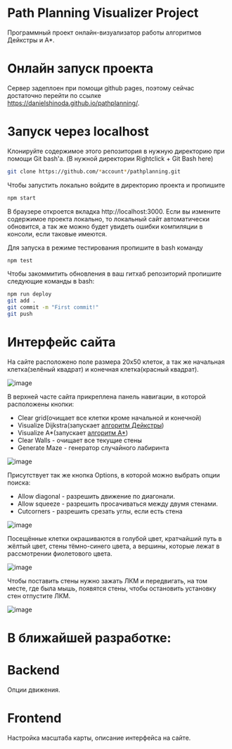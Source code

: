 # Path Planning Visualizer Project

Программный проект онлайн-визуализатор работы алгоритмов Дейкстры и А*.

# Онлайн запуск проекта

Сервер задеплоен при помощи github pages, поэтому сейчас достаточно перейти по ссылке https://danielshinoda.github.io/pathplanning/.

# Запуск через localhost

Клонируйте содержимое этого репозитория в нужную директорию при помощи Git bash'a. (В нужной директории Rightclick + Git Bash here)

```bash
git clone https://github.com/*account*/pathplanning.git
```

Чтобы запустить локально войдите в директорию проекта и пропишите

```bash
npm start
```

В браузере откроется вкладка http://localhost:3000. Если вы измените содержимое проекта локально, то локальный сайт автоматически обновится, а так же можно будет увидеть ошибки компиляции в консоли, если таковые имеются.

Для запуска в режиме тестирования пропишите в bash команду

```bash
npm test
```

Чтобы закоммитить обновления в ваш гитхаб репозиторий пропишите следующие команды в bash:

```bash
npm run deploy
git add .
git commit -m "First commit!"
git push
```

# Интерфейс сайта

На сайте расположено поле размера 20х50 клеток, а так же начальная клетка(зелёный квадрат) и конечная клетка(красный квадрат).

![image](https://user-images.githubusercontent.com/57168013/115717643-ce348300-a393-11eb-9329-d9beedccc1b6.png)


В верхней часте сайта прикреплена панель навигации, в которой расположены кнопки: 
- Clear grid(очищает все клетки кроме начальной и конечной)
- Visualize Dijkstra(запускает [алгоритм Дейкстры](https://ru.wikipedia.org/wiki/%D0%90%D0%BB%D0%B3%D0%BE%D1%80%D0%B8%D1%82%D0%BC_%D0%94%D0%B5%D0%B9%D0%BA%D1%81%D1%82%D1%80%D1%8B))
- Visualize A*(запускает [алгоритм А*](https://ru.wikipedia.org/wiki/A*))
- Clear Walls - очищает все текущие стены
- Generate Maze - генератор случайного лабиринта

![image](https://user-images.githubusercontent.com/57168013/115729681-0f7e6000-a39f-11eb-9b0b-7a722a7ab968.png)


Присутствует так же кнопка Options, в которой можно выбрать опции поиска:

- Allow diagonal - разрешить движение по диагонали.
- Allow squeeze - разрешить просачиваться между двумя стенами.
- Cutcorners - разрешить срезать углы, если есть стена

![image](https://user-images.githubusercontent.com/57168013/115717880-0a67e380-a394-11eb-8e80-f4fb7c7f1ac6.png)


Посещённые клетки окрашиваются в голубой цвет, кратчайший путь в жёлтый цвет, стены тёмно-синего цвета, а вершины, которые лежат в рассмотрении фиолетового цвета.

![image](https://user-images.githubusercontent.com/57168013/115719786-dc839e80-a395-11eb-81a0-2e5c17c789c1.png)


Чтобы поставить стены нужно зажать ЛКМ и передвигать, на том месте, где была мышь, появятся стены, чтобы остановить установку стен отпустите ЛКМ.

![image](https://user-images.githubusercontent.com/57168013/115067448-5e914480-9f0a-11eb-802e-5abc6fe9bce6.png)


# В ближайшей разработке:

# Backend

Опции движения.

# Frontend

Настройка масштаба карты, описание интерфейса на сайте.
